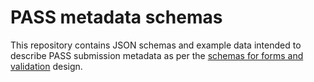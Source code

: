 # PASS metadata schemas

This repository contains JSON schemas and example data intended to describe PASS submission metadata as per the [schemas for forms and validation](https://docs.google.com/document/d/1sLWGZR4kCvQVGv-TA5x8ny-AxL3ChBYNeFYW1eACsDw/edit) design.
